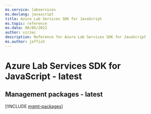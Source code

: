 ```yaml
---
ms.service: labservices
ms.devlang: javascript
title: Azure Lab Services SDK for JavaScript
ms.topic: reference
ms.data: 08/05/2022
author: xirzec
description: Reference for Azure Lab Services SDK for JavaScript
ms.author: jeffish
---
```

# Azure Lab Services SDK for JavaScript - latest

## Management packages - latest
[!INCLUDE [mgmt-packages](lab-services-mgmt-index.md)]